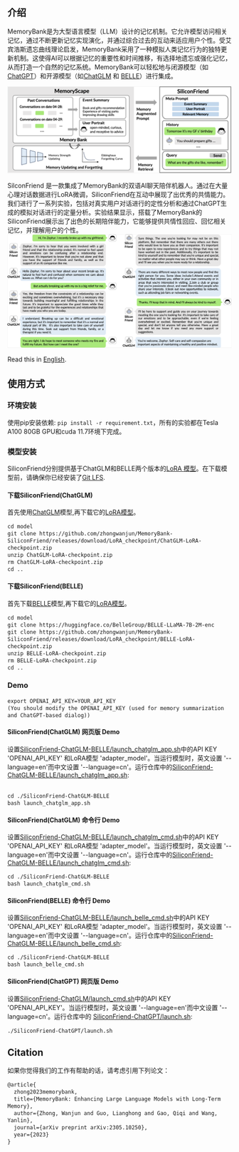 ## 介绍

MemoryBank是为大型语言模型（LLM）设计的记忆机制。它允许模型访问相关记忆，通过不断更新记忆实现演化，并通过综合过去的互动来适应用户个性。受艾宾浩斯遗忘曲线理论启发，MemoryBank采用了一种模拟人类记忆行为的独特更新机制。这使得AI可以根据记忆的重要性和时间推移，有选择地遗忘或强化记忆，从而打造一个自然的记忆系统。MemoryBank可以轻松地与闭源模型（如[ChatGPT](https://chat.openai.com)）和开源模型（如[ChatGLM](https://github.com/THUDM/ChatGLM-6B) 和 [BELLE](https://github.com/LianjiaTech/BELLE)）进行集成。 

![](resources/framework.png)

SilconFriend 是一款集成了MemoryBank的双语AI聊天陪伴机器人。通过在大量心理对话数据进行LoRA微调，SiliconFriend在互动中展现了出优秀的共情能力。我们进行了一系列实验，包括对真实用户对话进行的定性分析和通过ChatGPT生成的模拟对话进行的定量分析。实验结果显示，搭载了MemoryBank的SiliconFriend展示出了出色的长期陪伴能力，它能够提供共情性回应、回忆相关记忆，并理解用户的个性。
![](resources/chat_comparison.png)

Read this in [English](README_en.md).

## 使用方式

### 环境安装

使用pip安装依赖: `pip install -r requirement.txt`，所有的实验都在Tesla A100 80GB GPU和cuda 11.7环境下完成。

### 模型安装
SiliconFriend分别提供基于ChatGLM和BELLE两个版本的[LoRA 模型](https://github.com/zhongwanjun/MemoryBank-SiliconFriend/releases/tag/LoRA_checkpoint)。在下载模型前，请确保你已经安装了[Git LFS](https://docs.github.com/zh/repositories/working-with-files/managing-large-files/installing-git-large-file-storage).

#### 下载SiliconFriend(ChatGLM)
首先使用[ChatGLM](https://huggingface.co/THUDM/chatglm-6b)模型,再下载它的[LoRA模型](https://github.com/zhongwanjun/MemoryBank-SiliconFriend/releases/download/LoRA_checkpoint/ChatGLM-LoRA-checkpoint.zip)。

```shell
cd model
git clone https://github.com/zhongwanjun/MemoryBank-SiliconFriend/releases/download/LoRA_checkpoint/ChatGLM-LoRA-checkpoint.zip
unzip ChatGLM-LoRA-checkpoint.zip
rm ChatGLM-LoRA-checkpoint.zip
cd ..
```

#### 下载SiliconFriend(BELLE)
首先下载[BELLE](https://huggingface.co/BelleGroup/BELLE-LLaMA-7B-2M-enc)模型,再下载它的[LoRA模型](https://github.com/zhongwanjun/MemoryBank-SiliconFriend/releases/download/LoRA_checkpoint/BELLE-LoRA-checkpoint.zip)。

```shell
cd model
git clone https://huggingface.co/BelleGroup/BELLE-LLaMA-7B-2M-enc
git clone https://github.com/zhongwanjun/MemoryBank-SiliconFriend/releases/download/LoRA_checkpoint/BELLE-LoRA-checkpoint.zip
unzip BELLE-LoRA-checkpoint.zip
rm BELLE-LoRA-checkpoint.zip
cd ..
```

### Demo
```
export OPENAI_API_KEY=YOUR_API_KEY
(You should modify the OPENAI_API_KEY (used for memory summarization and ChatGPT-based dialog))
```
#### SiliconFriend(ChatGLM) 网页版 Demo

设置[SiliconFriend-ChatGLM-BELLE/launch_chatglm_app.sh](SiliconFriend-ChatGLM-BELLE/launch_chatglm_app.sh)中的API KEY 'OPENAI_API_KEY' 和LoRA模型 'adapter_model'。当运行模型时，英文设置 '--language=en'而中文设置 '--language=cn'。运行仓库中的[SiliconFriend-ChatGLM-BELLE/launch_chatglm_app.sh](SiliconFriend-ChatGLM-BELLE/launch_chatglm_app.sh):

```shell

cd ./SiliconFriend-ChatGLM-BELLE
bash launch_chatglm_app.sh
```

#### SiliconFriend(ChatGLM) 命令行 Demo

设置[SiliconFriend-ChatGLM-BELLE/launch_chatglm_cmd.sh](SiliconFriend-ChatGLM-BELLE/launch_chatglm_cmd.sh)中的API KEY 'OPENAI_API_KEY' 和LoRA模型 'adapter_model'。当运行模型时，英文设置 '--language=en'而中文设置 '--language=cn'。运行仓库中的[SiliconFriend-ChatGLM-BELLE/launch_chatglm_cmd.sh](SiliconFriend-ChatGLM-BELLE/launch_chatglm_cmd.sh):

```shell
cd ./SiliconFriend-ChatGLM-BELLE
bash launch_chatglm_cmd.sh
```
#### SiliconFriend(BELLE) 命令行 Demo

设置[SiliconFriend-ChatGLM-BELLE/launch_belle_cmd.sh](SiliconFriend-ChatGLM-BELLE/launch_belle_cmd.sh)中的API KEY 'OPENAI_API_KEY' 和LoRA模型 'adapter_model'。当运行模型时，英文设置 '--language=en'而中文设置 '--language=cn'。运行仓库中的[SiliconFriend-ChatGLM-BELLE/launch_belle_cmd.sh](SiliconFriend-ChatGLM-BELLE/launch_belle_cmd.sh):

```shell
cd ./SiliconFriend-ChatGLM-BELLE
bash launch_belle_cmd.sh
```

#### SiliconFriend(ChatGPT) 网页版 Demo

设置[SiliconFriend-ChatGLM/launch_cmd.sh](SiliconFriend-ChatGLM/launch_cmd.sh)中的API KEY 'OPENAI_API_KEY'。当运行模型时，英文设置 '--language=en'而中文设置 '--language=cn'。运行仓库中的 [SiliconFriend-ChatGPT/launch.sh](SiliconFriend-ChatGPT/launch.sh):

```shell
./SiliconFriend-ChatGPT/launch.sh
```

## Citation

如果你觉得我们的工作有帮助的话，请考虑引用下列论文：

```
@article{
  zhong2023memorybank,
  title={MemoryBank: Enhancing Large Language Models with Long-Term Memory},
  author={Zhong, Wanjun and Guo, Lianghong and Gao, Qiqi and Wang, Yanlin},
  journal={arXiv preprint arXiv:2305.10250},
  year={2023}
}
```
